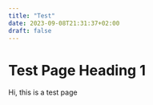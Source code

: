 ```yaml
---
title: "Test"
date: 2023-09-08T21:31:37+02:00
draft: false
---
```


# Test Page Heading 1

Hi, this is a test page

